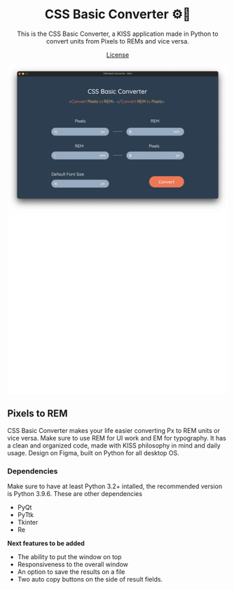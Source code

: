 <h1 align="center">CSS Basic Converter ⚙️🧠</h1>

<p align="center">
 This is the CSS Basic Converter, a KISS application made in Python to convert units from Pixels to REMs and vice versa.
</p>

<p align="center">
  <a href="https://github.com/DreamDevourer/css-px-rem-converter/blob/main/LICENSE">License</a>
</p>

<img src="https://github.com/DreamDevourer/css-px-rem-converter/blob/main/Images/softwareFinal.png?raw=true"></img>
<br>
<img src="https://raw.githubusercontent.com/DreamDevourer/css-px-rem-converter/81914b9b66ced1af26a99855d4665ab887ac41ab/Images/codeOrganization.svg"></img>
<br>
## Pixels to REM
CSS Basic Converter makes your life easier converting Px to REM units or vice versa. Make sure to use REM for UI work and EM for typography. It has a clean and organized code, made with KISS philosophy in mind and daily usage. Design on Figma, built on Python for all desktop OS.

### Dependencies
Make sure to have at least Python 3.2+ intalled, the recommended version is Python 3.9.6. These are other dependencies
- PyQt
- PyTtk
- Tkinter
- Re

**Next features to be added**
 
- The ability to put the window on top
- Responsiveness to the overall window
- An option to save the results on a file 
- Two auto copy buttons on the side of result fields.
